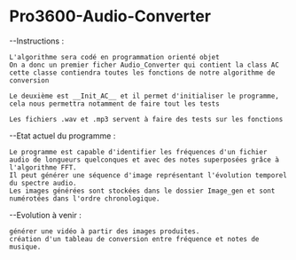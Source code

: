 # Pro3600-Audio-Converter

--Instructions :

    L'algorithme sera codé en programmation orienté objet
    On a donc un premier ficher Audio_Converter qui contient la class AC
    cette classe contiendra toutes les fonctions de notre algorithme de conversion

    Le deuxième est __Init_AC__ et il permet d'initialiser le programme, cela nous permettra notamment de faire tout les tests

    Les fichiers .wav et .mp3 servent à faire des tests sur les fonctions

--Etat actuel du programme : 

    Le programme est capable d'identifier les fréquences d'un fichier audio de longueurs quelconques et avec des notes superposées grâce à l'algorithme FFT.
    Il peut générer une séquence d'image représentant l'évolution temporel du spectre audio.
    Les images générées sont stockées dans le dossier Image_gen et sont numérotées dans l'ordre chronologique.

--Evolution à venir :

    générer une vidéo à partir des images produites.
    création d'un tableau de conversion entre fréquence et notes de musique.
